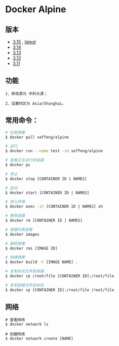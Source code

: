 # Docker Alpine

## 版本
* [3.15](https://github.com/seffeng/docker-alpine) , [latest](https://github.com/seffeng/docker-alpine)
* [3.14](https://github.com/seffeng/docker-alpine/tree/3.14)
* [3.13](https://github.com/seffeng/docker-alpine/tree/3.13)
* [3.12](https://github.com/seffeng/docker-alpine/tree/3.12) 
* [3.11](https://github.com/seffeng/docker-alpine/tree/3.11)


## 功能

```shell
1、修改源为 中科大源；

2、设置时区为 Asia/Shanghai。
```

## 常用命令：

```sh
# 拉取镜像
$ docker pull seffeng/alpine

# 运行
$ docker run --name test -id seffeng/alpine

# 查看正在运行的容器
$ docker ps

# 停止
$ docker stop [CONTAINER ID | NAMES]

# 启动
$ docker start [CONTAINER ID | NAMES]

# 进入终端
$ docker exec -it [CONTAINER ID | NAMES] sh

# 删除容器
$ docker rm [CONTAINER ID | NAMES]

# 镜像列表查看
$ docker images

# 删除镜像
$ docker rmi [IMAGE ID]

# 构建镜像
$ docker build -t [IMAGE NAME] .

# 复制本机文件到容器
$ docker cp /root/file [CONTAINER ID]:/root/file

# 复制容器文件到本机
$ docker cp [CONTAINER ID]:/root/file /root/file
```

## 网络

```shell
# 查看网络
$ docker network ls

# 创建网络
$ docker network create [NAME]
```